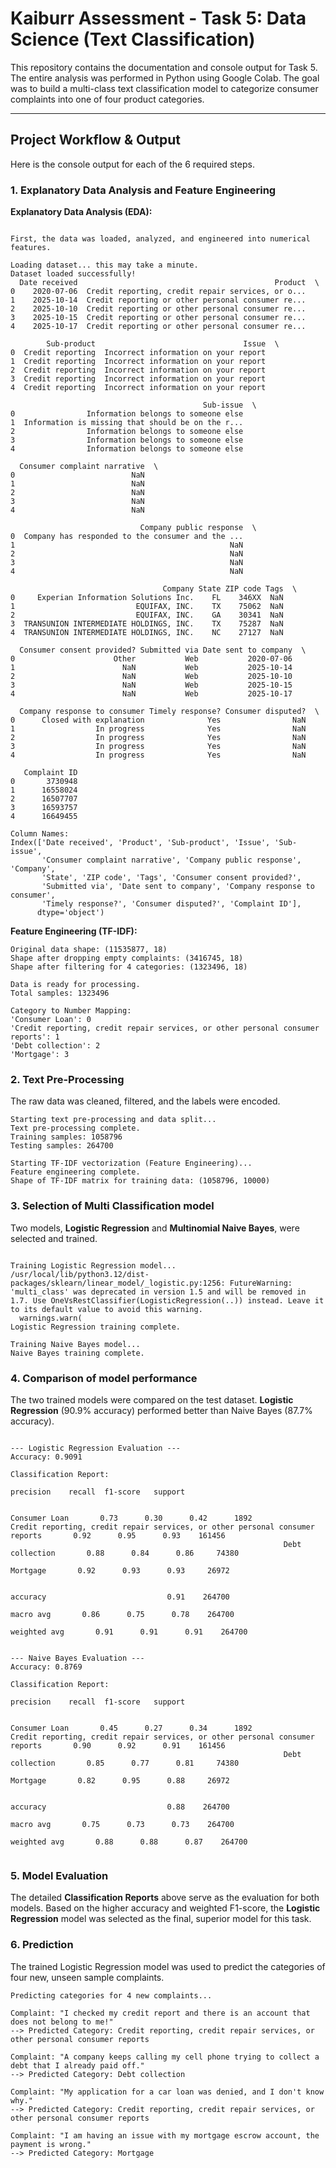 # Kaiburr Assessment - Task 5: Data Science (Text Classification)

This repository contains the documentation and console output for Task 5. The entire analysis was performed in Python using Google Colab. The goal was to build a multi-class text classification model to categorize consumer complaints into one of four product categories.

---

## Project Workflow & Output

Here is the console output for each of the 6 required steps.

### 1. Explanatory Data Analysis and Feature Engineering

**Explanatory Data Analysis (EDA):**

```

First, the data was loaded, analyzed, and engineered into numerical features.

Loading dataset... this may take a minute.
Dataset loaded successfully!
  Date received                                            Product  \
0    2020-07-06  Credit reporting, credit repair services, or o...   
1    2025-10-14  Credit reporting or other personal consumer re...   
2    2025-10-10  Credit reporting or other personal consumer re...   
3    2025-10-15  Credit reporting or other personal consumer re...   
4    2025-10-17  Credit reporting or other personal consumer re...   

        Sub-product                                 Issue  \
0  Credit reporting  Incorrect information on your report   
1  Credit reporting  Incorrect information on your report   
2  Credit reporting  Incorrect information on your report   
3  Credit reporting  Incorrect information on your report   
4  Credit reporting  Incorrect information on your report   

                                           Sub-issue  \
0                Information belongs to someone else   
1  Information is missing that should be on the r...   
2                Information belongs to someone else   
3                Information belongs to someone else   
4                Information belongs to someone else   

  Consumer complaint narrative  \
0                          NaN   
1                          NaN   
2                          NaN   
3                          NaN   
4                          NaN   

                             Company public response  \
0  Company has responded to the consumer and the ...   
1                                                NaN   
2                                                NaN   
3                                                NaN   
4                                                NaN   

                                  Company State ZIP code Tags  \
0     Experian Information Solutions Inc.    FL    346XX  NaN   
1                           EQUIFAX, INC.    TX    75062  NaN   
2                           EQUIFAX, INC.    GA    30341  NaN   
3  TRANSUNION INTERMEDIATE HOLDINGS, INC.    TX    75287  NaN   
4  TRANSUNION INTERMEDIATE HOLDINGS, INC.    NC    27127  NaN   

  Consumer consent provided? Submitted via Date sent to company  \
0                      Other           Web           2020-07-06   
1                        NaN           Web           2025-10-14   
2                        NaN           Web           2025-10-10   
3                        NaN           Web           2025-10-15   
4                        NaN           Web           2025-10-17   

  Company response to consumer Timely response? Consumer disputed?  \
0      Closed with explanation              Yes                NaN   
1                  In progress              Yes                NaN   
2                  In progress              Yes                NaN   
3                  In progress              Yes                NaN   
4                  In progress              Yes                NaN   

   Complaint ID  
0       3730948  
1      16558024  
2      16507707  
3      16593757  
4      16649455  

Column Names:
Index(['Date received', 'Product', 'Sub-product', 'Issue', 'Sub-issue',
       'Consumer complaint narrative', 'Company public response', 'Company',
       'State', 'ZIP code', 'Tags', 'Consumer consent provided?',
       'Submitted via', 'Date sent to company', 'Company response to consumer',
       'Timely response?', 'Consumer disputed?', 'Complaint ID'],
      dtype='object')

```
**Feature Engineering (TF-IDF):**
```
Original data shape: (11535877, 18)
Shape after dropping empty complaints: (3416745, 18)
Shape after filtering for 4 categories: (1323496, 18)

Data is ready for processing.
Total samples: 1323496

Category to Number Mapping:
'Consumer Loan': 0
'Credit reporting, credit repair services, or other personal consumer reports': 1
'Debt collection': 2
'Mortgage': 3

```

### 2. Text Pre-Processing

The raw data was cleaned, filtered, and the labels were encoded.
```
Starting text pre-processing and data split...
Text pre-processing complete.
Training samples: 1058796
Testing samples: 264700

Starting TF-IDF vectorization (Feature Engineering)...
Feature engineering complete.
Shape of TF-IDF matrix for training data: (1058796, 10000)

```

### 3. Selection of Multi Classification model

Two models, **Logistic Regression** and **Multinomial Naive Bayes**, were selected and trained.

```

Training Logistic Regression model...
/usr/local/lib/python3.12/dist-packages/sklearn/linear_model/_logistic.py:1256: FutureWarning: 'multi_class' was deprecated in version 1.5 and will be removed in 1.7. Use OneVsRestClassifier(LogisticRegression(..)) instead. Leave it to its default value to avoid this warning.
  warnings.warn(
Logistic Regression training complete.

Training Naive Bayes model...
Naive Bayes training complete.

```

### 4. Comparison of model performance

The two trained models were compared on the test dataset. **Logistic Regression** (90.9% accuracy) performed better than Naive Bayes (87.7% accuracy).

```

--- Logistic Regression Evaluation ---
Accuracy: 0.9091

Classification Report:
                                                                              precision    recall  f1-score   support

                                                               Consumer Loan       0.73      0.30      0.42      1892
Credit reporting, credit repair services, or other personal consumer reports       0.92      0.95      0.93    161456
                                                             Debt collection       0.88      0.84      0.86     74380
                                                                    Mortgage       0.92      0.93      0.93     26972

                                                                    accuracy                           0.91    264700
                                                                   macro avg       0.86      0.75      0.78    264700
                                                                weighted avg       0.91      0.91      0.91    264700


--- Naive Bayes Evaluation ---
Accuracy: 0.8769

Classification Report:
                                                                              precision    recall  f1-score   support

                                                               Consumer Loan       0.45      0.27      0.34      1892
Credit reporting, credit repair services, or other personal consumer reports       0.90      0.92      0.91    161456
                                                             Debt collection       0.85      0.77      0.81     74380
                                                                    Mortgage       0.82      0.95      0.88     26972

                                                                    accuracy                           0.88    264700
                                                                   macro avg       0.75      0.73      0.73    264700
                                                                weighted avg       0.88      0.88      0.87    264700


```

### 5. Model Evaluation

The detailed **Classification Reports** above serve as the evaluation for both models. Based on the higher accuracy and weighted F1-score, the **Logistic Regression** model was selected as the final, superior model for this task.

### 6. Prediction

The trained Logistic Regression model was used to predict the categories of four new, unseen sample complaints.

```
Predicting categories for 4 new complaints...

Complaint: "I checked my credit report and there is an account that does not belong to me!"
--> Predicted Category: Credit reporting, credit repair services, or other personal consumer reports

Complaint: "A company keeps calling my cell phone trying to collect a debt that I already paid off."
--> Predicted Category: Debt collection

Complaint: "My application for a car loan was denied, and I don't know why."
--> Predicted Category: Credit reporting, credit repair services, or other personal consumer reports

Complaint: "I am having an issue with my mortgage escrow account, the payment is wrong."
--> Predicted Category: Mortgage

```
